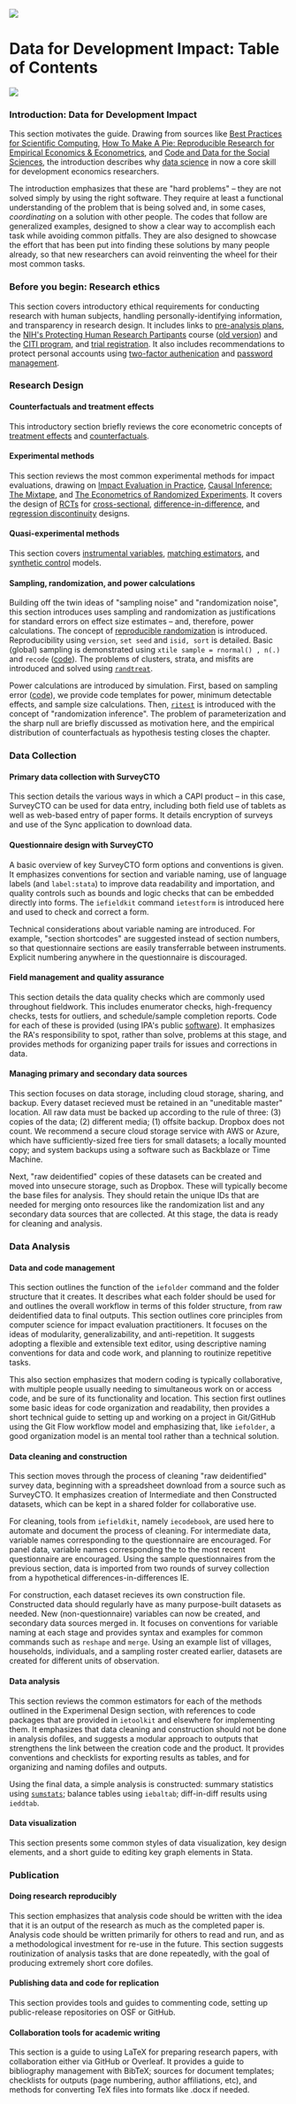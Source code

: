 ![](./img/dime.png)

# Data for Development Impact: Table of Contents

![](./img/dime-wiki.png)

### Introduction: Data for Development Impact

This section motivates the guide. Drawing from sources like [Best Practices for Scientific Computing](https://journals.plos.org/plosbiology/article?id=10.1371/journal.pbio.1001745), [How To Make A Pie: Reproducible Research for Empirical Economics & Econometrics](https://www.tse-fr.eu/sites/default/files/TSE/documents/doc/wp/2018/wp_tse_933.pdf), and [Code and Data for the Social Sciences](https://web.stanford.edu/~gentzkow/research/CodeAndData.pdf), the introduction describes why [data science](https://drewconway.com/zia/2013/3/26/the-data-science-venn-diagram) in now a core skill for development economics researchers.

The introduction emphasizes that these are "hard problems" – they are not solved simply by using the right software. They require at least a functional understanding of the problem that is being solved and, in some cases, *coordinating* on a solution with other people. The codes that follow are generalized examples, designed to show a clear way to accomplish each task while avoiding common pitfalls. They are also designed to showcase the effort that has been put into finding these solutions by many people already, so that new researchers can avoid reinventing the wheel for their most common tasks.

### Before you begin: Research ethics

This section covers introductory ethical requirements for conducting research with human subjects, handling personally-identifying information, and transparency in research design. It includes links to [pre-analysis plans](https://dimewiki.worldbank.org/wiki/Pre-Analysis_Plan), the [NIH's Protecting Human Research Partipants](http://phrptraining.com) course ([old version](https://humansubjects.nih.gov/sites/hs/phrp/PHRP_Archived_Course_Materials.pdf)) and the [CITI program](https://about.citiprogram.org/en/series/human-subjects-research-hsr/), and [trial registration](https://www.socialscienceregistry.org). It also includes recommendations to protect personal accounts using [two-factor authenication](https://lastpass.com/auth/) and [password management](https://www.lastpass.com).

### Research Design
#### Counterfactuals and treatment effects

This introductory section briefly reviews the core econometric concepts of [treatment effects](https://dimewiki.worldbank.org/wiki/Treatment_Effect) and [counterfactuals](https://dimewiki.worldbank.org/wiki/Counterfactual).

#### Experimental methods

This section reviews the most common experimental methods for impact evaluations, drawing on [Impact Evaluation in Practice](http://www.worldbank.org/en/programs/sief-trust-fund/publication/impact-evaluation-in-practice), [Causal Inference: The Mixtape](http://scunning.com/cunningham_mixtape.pdf), and [The Econometrics of Randomized Experiments](https://www.povertyactionlab.org/sites/default/files/publications/athey_imbens_june19.pdf). It covers the design of [RCTs](https://dimewiki.worldbank.org/wiki/Randomized_Control_Trials) for [cross-sectional](https://dimewiki.worldbank.org/wiki/Cross-sectional_Data),  [difference-in-difference](https://dimewiki.worldbank.org/wiki/Difference-in-Differences), and [regression discontinuity](https://dimewiki.worldbank.org/wiki/Regression_Discontinuity) designs.

#### Quasi-experimental methods

This section covers [instrumental variables](https://dimewiki.worldbank.org/wiki/Instrumental_Variables), [matching estimators](https://dimewiki.worldbank.org/wiki/Matching), and [synthetic control](https://dimewiki.worldbank.org/wiki/Synthetic_Controls) models.

#### Sampling, randomization, and power calculations

Building off the twin ideas of "sampling noise" and "randomization noise", this section introduces uses sampling and randomization as justifications for standard errors on effect size estimates – and, therefore, power calculations. The concept of [reproducible randomization](https://dimewiki.worldbank.org/wiki/Randomization_in_Stata) is introduced. Reproducibility using `version`, `set seed` and `isid, sort` is detailed. Basic (global) sampling is demonstrated using `xtile sample = rnormal() , n(.)` and `recode` ([code](https://github.com/bbdaniels/dime-msie-track2-solutions/blob/master/DataWork/Lab5/Dofiles/Analysis/lab5-randomization1.do)). The problems of clusters, strata, and misfits are introduced and solved using [`randtreat`](https://www.researchgate.net/publication/292091060_Dealing_with_misfits_in_random_treatment_assignment).

Power calculations are introduced by simulation. First, based on sampling error ([code](https://gist.github.com/bbdaniels/774d5e5e31f32b74ec91bcb914453ae1)), we provide code templates for power, minimum detectable effects, and sample size calculations. Then, [`ritest`](http://hesss.org/ritest.pdf) is introduced with the concept of "randomization inference". The problem of parameterization and the sharp null are briefly discussed as motivation here, and the empirical distribution of counterfactuals as hypothesis testing closes the chapter.


### Data Collection
#### Primary data collection with SurveyCTO

This section details the various ways in which a CAPI product – in this case, SurveyCTO  can be used for data entry, including both field use of tablets as well as web-based entry of paper forms. It details encryption of surveys and use of the Sync application to download data.

#### Questionnaire design with SurveyCTO

A basic overview of key SurveyCTO form options and conventions is given. It emphasizes conventions for section and variable naming, use of language labels (and `label:stata`) to improve data readability and importation, and quality controls such as bounds and logic checks that can be embedded directly into forms. The `iefieldkit` command `ietestform` is introduced here and used to check and correct a form.

Technical considerations about variable naming are introduced. For example, "section shortcodes" are suggested instead of section numbers, so that questionnaire sections are easily transferrable between instruments. Explicit numbering anywhere in the questionnaire is discouraged.

#### Field management and quality assurance

This section details the data quality checks which are commonly used throughout fieldwork. This includes enumerator checks, high-frequency checks, tests for outliers, and schedule/sample completion reports. Code for each of these is provided (using IPA's public [software](https://github.com/PovertyAction/high-frequency-checks/wiki/Background)). It emphasizes the RA's responsibility to spot, rather than solve, problems at this stage, and provides methods for organizing paper trails for issues and corrections in data.

#### Managing primary and secondary data sources

This section focuses on data storage, including cloud storage, sharing, and backup. Every dataset recieved must be retained in an "uneditable master" location. All raw data must be backed up according to the rule of three: (3) copies of the data; (2) different media; (1) offsite backup. Dropbox does not count. We recommend a secure cloud storage service with AWS or Azure, which have sufficiently-sized free tiers for small datasets; a locally mounted copy; and system backups using a software such as Backblaze or Time Machine.

Next, "raw deidentified" copies of these datasets can be created and moved into unsecure storage, such as Dropbox. These will typically become the base files for analysis. They should retain the unique IDs that are needed for merging onto resources like the randomization list and any secondary data sources that are collected. At this stage, the data is ready for cleaning and analysis.

### Data Analysis

#### Data and code management

This section outlines the function of the `iefolder` command and the folder structure that it creates. It describes what each folder should be used for and outlines the overall workflow in terms of this folder structure, from raw deidentified data to final outputs. This section outlines core principles from computer science for impact evaluation practitioners. It focuses on the ideas of modularity, generalizability, and anti-repetition. It suggests adopting a flexible and extensible text editor, using descriptive naming conventions for data and code work, and planning to routinize repetitive tasks.

This also section emphasizes that modern coding is typically collaborative, with multiple people usually needing to simultaneous work on or access code, and be sure of its functionality and location. This section first outlines some basic ideas for code organization and readability, then provides a short technical guide to setting up and working on a project in Git/GitHub using the Git Flow workflow model and emphasizing that, like `iefolder`, a good organization model is an mental tool rather than a technical solution.

#### Data cleaning and construction

This section moves through the process of cleaning "raw deidentified" survey data, beginning with a spreadsheet download from a source such as SurveyCTO. It emphasizes creation of Intermediate and then Constructed datasets, which can be kept in a shared folder for collaborative use.

For cleaning, tools from `iefieldkit`, namely `iecodebook`, are used here to automate and document the process of cleaning. For intermediate data, variable names corresponding to the questionnaire are encouraged. For panel data, variable names corresponding the to the most recent questionnaire are encouraged. Using the sample questionnaires from the previous section, data is imported from two rounds of survey collection from a hypothetical differences-in-differences IE.

For construction, each dataset recieves its own construction file. Constructed data should regularly have as many purpose-built datasets as needed. New (non-questionnaire) variables can now be created, and secondary data sources merged in. It focuses on conventions for variable naming at each stage and provides syntax and examples for common commands such as `reshape` and `merge`. Using an example list of villages, households, individuals, and a sampling roster created earlier, datasets are created for different units of observation.

#### Data analysis

This section reviews the common estimators for each of the methods outlined in the Experimenal Design section, with references to code packages that are provided in `ietoolkit` and elsewhere for implementing them. It emphasizes that data cleaning and construction should not be done in analysis dofiles, and suggests a modular approach to outputs that strengthens the link between the creation code and the product. It provides conventions and checklists for exporting results as tables, and for organizing and naming dofiles and outputs.

Using the final data, a simple analysis is constructed: summary statistics using [`sumstats`](http://bbdaniels.github.io/stata-code/sumstats); balance tables using `iebaltab`; diff-in-diff results using `ieddtab`.

#### Data visualization

This section presents some common styles of data visualization, key design elements, and a short guide to editing key graph elements in Stata.

### Publication
#### Doing research reproducibly

This section emphasizes that analysis code should be written with the idea that it is an output of the research as much as the completed paper is. Analysis code should be written primarily for others to read and run, and as a methodological investment for re-use in the future. This section suggests routinization of analysis tasks that are done repeatedly, with the goal of producing extremely short core dofiles.

#### Publishing data and code for replication

This section provides tools and guides to commenting code, setting up public-release repositories on OSF or GitHub.

#### Collaboration tools for academic writing

This section is a guide to using LaTeX for preparing research papers, with collaboration either via GitHub or Overleaf. It provides a guide to bibliography management with BibTeX; sources for document templates; checklists for outputs (page numbering, author affiliations, etc), and methods for converting TeX files into formats like .docx if needed.
